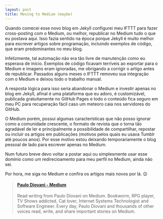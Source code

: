 ```yaml
---
layout: post
title: Moving to Medium (maybe)
---
```


Quando comecei esse novo blog em Jekyll configurei meu IFTTT para fazer
cross-posting com o Medium, ou melhor, republicar no Medium tudo o que eu
postava aqui. Isso fazia sentido na época porque Jekyll é muito melhor para
escrever artigos sobre programação, incluindo exemplos de código, que eram
predominantes no meu blog.

Infelizmente, tal automação não era tão livre de manutenção como eu esperava de
início. Exemplos de código ficavam terríveis ao exportar para o Medium e imagens
eram ignoradas, me obrigando a corrigir o artigo antes de republicar. Passados
alguns meses o IFTTT removeu sua integração com o Medium e deixou todo o
trabalho manual.

A resposta lógica para isso seria abandonar o Medium e investir apenas no blog
em Jekyll, afinal é uma plataforma que eu adoro, é customizável, publicada
gratuitamente no GitHub Pages e todo o conteúdo fica seguro em meu PC para
recuperação fácil caso um meteoro caia nos servidores do GitHub.

O Medium porém, possui algumas características que não posso ignorar como a
comunidade crescente, o formato de revista que o torna tão agradável de ler e
principalmente a possibilidade de compartilhar, repostar ou incluir os artigos
em publicações (motivos pelos quais eu usava Tumblr até poucos anos). Por esse
motivo estou deixando temporariamente o blog pessoal de lado para escrever
apenas no Medium.

Num futuro breve devo voltar a postar aqui ou simplesmente usar esse domínio
como um redirecioamento para meu perfil no Medium, ainda não sei.

Por hora, me siga no Medium e confira os artigos mais novos por lá. 😉

<blockquote class="embedly-card"><h4><a href="https://medium.com/@paulodiovani">Paulo Diovani - Medium</a></h4><p>Read writing from Paulo Diovani on Medium. Bookworm, RPG player, TV Shows addicted, Cat lover, Internet Systems Technologist and Software Engineer. Every day, Paulo Diovani and thousands of other voices read, write, and share important stories on Medium.</p></blockquote>
<script async src="//cdn.embedly.com/widgets/platform.js" charset="UTF-8"></script>
